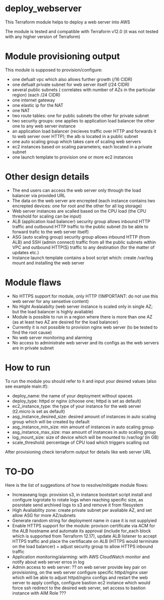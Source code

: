 # deploy_webserver

This Terraform module helps to deploy a web server into AWS

The module is tested and compatible with Terraform v12.0 (it was not tested with any higher version of Terraform)


# Module provisioning output

This module is supposed to provision/configure:

- one defualt vpc which also allows further growth (/16 CIDR)
- one defualt private subnet for web server itself (/24 CIDR)
- several public subnets ( correlates with number of AZs in the particular region) (each /24 CIDR)
- one internet gateway
- one elastic ip for the NAT
- one NAT
- two route tables: one for public subnets the other for private subnet
- two security groups: one applies to application load balancer the other one to any web server instance
- an application load balancer (recieves traffic over HTTP and forwards it to web server over HTTP); the alb is located in a public subnet
- one auto scaling group which takes care of scaling web servers
- ec2 instances based on scaling parameters; each located in a private subnet
- one launch template to provision one or more ec2 instances

# Other design details

- The end users can access the web server only through the load balancer via provided URL
- The data on the web server are encrepted (each instance contains two encrepted devices: one for root and the other for all log storage)
- Web server instances are scalled based on the CPU load (the CPU threshold for scaling can be input)
- ALB (application load balancer) security group allows inbound HTTP traffic and outbound HTTP traffic to the public subnet (to be able to forward trafic to the web server itself)
- ASG (auto scaling group) security group allows inbound HTTP (from ALB) and SSH (admin connect) traffic from all the public subnets within VPC and outbound HTTP(S) traffic to any destination (for the matter of updates etc.)
- Instance launch template contains a boot script which: create /var/log mount and installing the web server


# Module flaws

- No HTTPS support for module, only HTTP (!IMPORTANT: do not use this web server for any sensetive content)
- No Hight Avalaiabilty (web server instance is scaled only in single AZ; but the load balancer is highly avaliable)
- Module is possible to run in a region where there is more than one AZ (as at least two AZ are desired for the load balancer)
- Currently it is not possible to provision nginx web server (to be tested to find the root cause)
- No web server monitoring and alarming
- No access to administrate web server and its configs as the web servers are in private subnet


# How to run

To run the module you should refer to it and input your desired values (also see example main.tf):

- deploy_name: the name of your deployment without spaces
- deploy_type: httpd or nginx (choose one; httpd is set as default)
- ec2_instance_type: the type of your instance for the web server (t2.micro is set as default)
- asg_instance_desired_size: desired amount of instances in auto scaling group which will be created by default
- asg_instance_min_size: min amount of instances in auto scaling group
- asg_instance_max_size: max amount of instances in auto scaling group
- log_mount_size: size of device which will be mounted to /var/log/ (in GB)
- scale_threshold: percentage of CPU load which triggers scalling out

After provisioning check terraform output for details like web server URL

# TO-DO 

Here is the list of suggestions of how to resolve/mitigate module flows:

- Increaseang logs: provision s3, in instance bootstart script install and configure logrotate to rotate logs when reaching specific size, as posrotate send archived logs to s3 and remove it from filesystem
- High Avaliability zone: create private subnet per avaliable AZ, and set allow ASG for more AZ/subnets
- Generate random string for deployment name in case it is not supplyied
- Enable HTTPS support for the module: provison certificate via ACM for the ALB hostname and automate its approval (include for_each block which is supported from Terraform 12.17), update ALB listener to accept HTTPS traffic and place the certifiacate on ALB (HTTPS would terminate on the load balancer) + adjust security group to allow HTTPS inbound traffic
- Application monitoring/alarming: with AWS CloudWatch monitor and notify about web server erros in log
- Admin access to web server: ?? on web server provide key pair on provisioning, on the web server configure specific httpd/nginx user which will be able to adjust httpd/nginx configs and restart the web server to apply configs, configure bastion ec2 instance  which would force ssh redirect to the desired web server, set access to bastion instance with AIM Role ???
